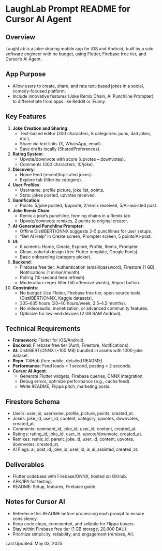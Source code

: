 # LaughLab Prompt README for Cursor AI Agent

## Overview
LaughLab is a joke-sharing mobile app for iOS and Android, built by a solo software engineer with no budget, using Flutter, Firebase free tier, and Cursor’s AI Agent. 

## App Purpose
- Allow users to create, share, and rate text-based jokes in a social, comedy-focused platform.
- Include innovative features (Joke Remix Chain, AI Punchline Prompter) to differentiate from apps like Reddit or iFunny.

## Key Features
1. **Joke Creation and Sharing**:
   - Text-based editor (300 characters, 8 categories: puns, dad jokes, etc.).
   - Share via text links (X, WhatsApp, email).
   - Save drafts locally (SharedPreferences).
2. **Rating System**:
   - Upvote/downvote with score (upvotes – downvotes).
   - Comments (300 characters, 10/joke).
3. **Discovery**:
   - Home feed (recent/top-rated jokes).
   - Explore tab (filter by category).
4. **User Profiles**:
   - Username, profile picture, joke list, points.
   - Stats: jokes posted, upvotes received.
5. **Gamification**:
   - Points: 5/joke posted, 1/upvote, 2/remix received, 5/AI-assisted post.
6. **Joke Remix Chain**:
   - Remix a joke’s punchline, forming chains in a Remix tab.
   - Upvote/downvote remixes, 2 points to original creator.
7. **AI-Generated Punchline Prompter**:
   - Offline DistilBERT/ONNX suggests 3–5 punchlines for user setups.
   - “Get AI Help” in Create screen, Prompter screen, 5 points/AI-post.
8. **UI**:
   - 6 screens: Home, Create, Explore, Profile, Remix, Prompter.
   - Clean, colorful design (free Flutter template, Google Fonts).
   - Basic onboarding (category picker).
9. **Backend**:
   - Firebase free tier: Authentication (email/password), Firestore (1 GB), Notifications (1 million/month).
   - Polling (10-second feed refresh).
   - Moderation: regex filter (50 offensive words), Report button.
10. **Constraints**:
    - No budget: Use Flutter, Firebase free tier, open-source tools (DistilBERT/ONNX, Kaggle datasets).
    - 335–635 hours (20–40 hours/week, 2.5–4.5 months).
    - No video/audio, monetization, or advanced community features.
    - Optimize for low-end devices (2 GB RAM Android).

## Technical Requirements
- **Framework**: Flutter for iOS/Android.
- **Backend**: Firebase free tier (Auth, Firestore, Notifications).
- **AI**: DistilBERT/ONNX (~100 MB) bundled in assets with 1000-joke dataset.
- **Repo**: GitHub (free public, detailed README).
- **Performance**: Feed loads < 1 second, posting < 2 seconds.
- **Cursor AI Agent**:
  - Generate Flutter widgets, Firebase queries, ONNX integration.
  - Debug errors, optimize performance (e.g., cache feed).
  - Write README, Flippa pitch, marketing posts.

## Firestore Schema
- Users: user_id, username, profile_picture, points, created_at.
- Jokes: joke_id, user_id, content, category, upvotes, downvotes, created_at.
- Comments: comment_id, joke_id, user_id, content, created_at.
- Ratings: rating_id, joke_id, user_id, upvote/downvote, created_at.
- Remixes: remix_id, parent_joke_id, user_id, content, upvotes, downvotes, created_at.
- AI Flags: ai_post_id, joke_id, user_id, is_ai_assisted, created_at.

## Deliverables
- Flutter codebase with Firebase/ONNX, hosted on GitHub.
- APK/IPA for testing.
- README: Setup, features, Firebase guide.

## Notes for Cursor AI
- Reference this README before processing each prompt to ensure consistency.
- Keep code clean, commented, and sellable for Flippa buyers.
- Stay within Firebase free tier (1 GB storage, 20,000 DAU).
- Prioritize simplicity, reliability, and engagement (remixes, AI).

Last Updated: May 03, 2025
